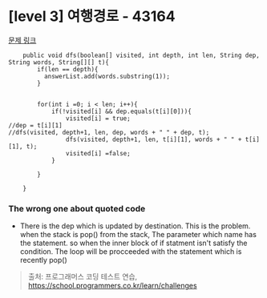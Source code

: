# [level 3] 여행경로 - 43164 

[문제 링크](https://school.programmers.co.kr/learn/courses/30/lessons/43164#) 

```
    public void dfs(boolean[] visited, int depth, int len, String dep, String words, String[][] t){
        if(len == depth){
          answerList.add(words.substring(1));
        } 
        
     
        for(int i =0; i < len; i++){
            if(!visited[i] && dep.equals(t[i][0])){
                visited[i] = true;
//dep = t[i][1]
//dfs(visited, depth+1, len, dep, words + " " + dep, t);
                dfs(visited, depth+1, len, t[i][1], words + " " + t[i][1], t);
                visited[i] =false;
            }
        
        }
        
    }
```
### The wrong one about quoted code
- There is the dep which is updated by destination. This is the problem. when the stack is pop() from the stack, The parameter which name has the statement. so when the inner block of if statment isn't satisfy the condition. The loop will be procceeded with the statement which is recently pop()


  
> 출처: 프로그래머스 코딩 테스트 연습, https://school.programmers.co.kr/learn/challenges
